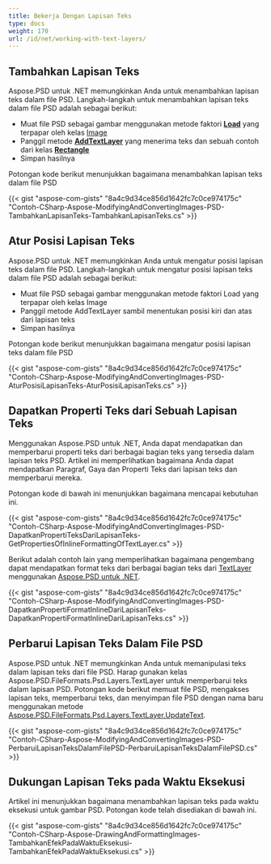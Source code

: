```yaml
---
title: Bekerja Dengan Lapisan Teks
type: docs
weight: 170
url: /id/net/working-with-text-layers/
---
```


## **Tambahkan Lapisan Teks**
Aspose.PSD untuk .NET memungkinkan Anda untuk menambahkan lapisan teks dalam file PSD. Langkah-langkah untuk menambahkan lapisan teks dalam file PSD adalah sebagai berikut:

- Muat file PSD sebagai gambar menggunakan metode faktori [**Load**](https://reference.aspose.com/psd/net/aspose.psd/image/methods/load/index) yang terpapar oleh kelas [Image](https://reference.aspose.com/psd/net/aspose.psd/image)
- Panggil metode [**AddTextLayer**](https://reference.aspose.com/psd/net/aspose.psd/fileformats/psd/psdimage/methods/addtextlayer) yang menerima teks dan sebuah contoh dari kelas [**Rectangle**](https://reference.aspose.com/psd/net/aspose.psd/rectangle)
- Simpan hasilnya

Potongan kode berikut menunjukkan bagaimana menambahkan lapisan teks dalam file PSD

{{< gist "aspose-com-gists" "8a4c9d34ce856d1642fc7c0ce974175c" "Contoh-CSharp-Aspose-ModifyingAndConvertingImages-PSD-TambahkanLapisanTeks-TambahkanLapisanTeks.cs" >}}

## **Atur Posisi Lapisan Teks**
Aspose.PSD untuk .NET memungkinkan Anda untuk mengatur posisi lapisan teks dalam file PSD. Langkah-langkah untuk mengatur posisi lapisan teks dalam file PSD adalah sebagai berikut:

- Muat file PSD sebagai gambar menggunakan metode faktori Load yang terpapar oleh kelas Image
- Panggil metode AddTextLayer sambil menentukan posisi kiri dan atas dari lapisan teks
- Simpan hasilnya

Potongan kode berikut menunjukkan bagaimana mengatur posisi lapisan teks dalam file PSD

{{< gist "aspose-com-gists" "8a4c9d34ce856d1642fc7c0ce974175c" "Contoh-CSharp-Aspose-ModifyingAndConvertingImages-PSD-AturPosisiLapisanTeks-AturPosisiLapisanTeks.cs" >}}

## **Dapatkan Properti Teks dari Sebuah Lapisan Teks**
Menggunakan Aspose.PSD untuk .NET, Anda dapat mendapatkan dan memperbarui properti teks dari berbagai bagian teks yang tersedia dalam lapisan teks PSD. Artikel ini memperlihatkan bagaimana Anda dapat mendapatkan Paragraf, Gaya dan Properti Teks dari lapisan teks dan memperbarui mereka.

Potongan kode di bawah ini menunjukkan bagaimana mencapai kebutuhan ini.

{{< gist "aspose-com-gists" "8a4c9d34ce856d1642fc7c0ce974175c" "Contoh-CSharp-Aspose-ModifyingAndConvertingImages-PSD-DapatkanPropertiTeksDariLapisanTeks-GetPropertiesOfInlineFormattingOfTextLayer.cs" >}}

Berikut adalah contoh lain yang memperlihatkan bagaimana pengembang dapat mendapatkan format teks dari berbagai bagian teks dari [TextLayer ](https://reference.aspose.com/net/psd/aspose.psd.fileformats.psd.layers/textlayer) menggunakan [Aspose.PSD untuk .NET](https://products.aspose.com/psd/net).

{{< gist "aspose-com-gists" "8a4c9d34ce856d1642fc7c0ce974175c" "Contoh-CSharp-Aspose-ModifyingAndConvertingImages-PSD-DapatkanPropertiFormatInlineDariLapisanTeks-DapatkanPropertiFormatInlineDariLapisanTeks.cs" >}}

## **Perbarui Lapisan Teks Dalam File PSD**
Aspose.PSD untuk .NET memungkinkan Anda untuk memanipulasi teks dalam lapisan teks dari file PSD. Harap gunakan kelas Aspose.PSD.FileFormats.Psd.Layers.TextLayer untuk memperbarui teks dalam lapisan PSD. Potongan kode berikut memuat file PSD, mengakses lapisan teks, memperbarui teks, dan menyimpan file PSD dengan nama baru menggunakan metode [Aspose.PSD.FileFormats.Psd.Layers.TextLayer.UpdateText](https://reference.aspose.com/psd/net/aspose.psd/fileformats/psd/layers/textlayer/method/updatetext/index).

{{< gist "aspose-com-gists" "8a4c9d34ce856d1642fc7c0ce974175c" "Contoh-CSharp-Aspose-ModifyingAndConvertingImages-PSD-PerbaruiLapisanTeksDalamFilePSD-PerbaruiLapisanTeksDalamFilePSD.cs" >}}


## **Dukungan Lapisan Teks pada Waktu Eksekusi**
Artikel ini menunjukkan bagaimana menambahkan lapisan teks pada waktu eksekusi untuk gambar PSD. Potongan kode telah disediakan di bawah ini.

{{< gist "aspose-com-gists" "8a4c9d34ce856d1642fc7c0ce974175c" "Contoh-CSharp-Aspose-DrawingAndFormattingImages-TambahkanEfekPadaWaktuEksekusi-TambahkanEfekPadaWaktuEksekusi.cs" >}}
